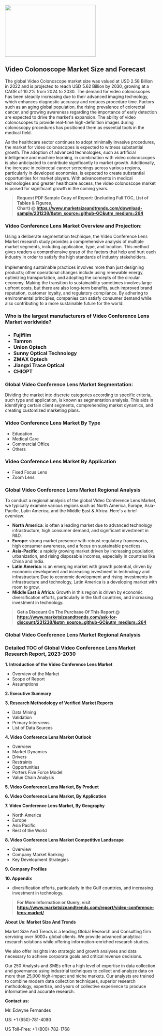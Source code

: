 <p><img class="alignnone size-medium wp-image-20088" src="https://ffe5etoiles.com/wp-content/uploads/2024/12/MST1-300x171.png" alt="" width="300" height="171" /></p><h2>Video Colonoscope Market Size and Forecast</h2><p>The global Video Colonoscope market size was valued at USD 2.58 Billion in 2022 and is projected to reach USD 5.62 Billion by 2030, growing at a CAGR of 10.2% from 2024 to 2030. The demand for video colonoscopes has been steadily increasing due to their advanced imaging technology, which enhances diagnostic accuracy and reduces procedure time. Factors such as an aging global population, the rising prevalence of colorectal cancer, and growing awareness regarding the importance of early detection are expected to drive the market's expansion. The ability of video colonoscopes to provide real-time high-definition images during colonoscopy procedures has positioned them as essential tools in the medical field.</p><p>As the healthcare sector continues to adopt minimally invasive procedures, the market for video colonoscopes is expected to witness substantial growth. The adoption of advanced technologies, such as artificial intelligence and machine learning, in combination with video colonoscopes is also anticipated to contribute significantly to market growth. Additionally, the increase in colorectal cancer screenings across various regions, particularly in developed economies, is expected to create substantial opportunities for market players. With advancements in medical technologies and greater healthcare access, the video colonoscope market is poised for significant growth in the coming years.</p></p><blockquote id="" class=""><strong>Request PDF Sample Copy of Report: (Including Full TOC, List of Tables &amp; Figures, Chart)&nbsp;@&nbsp;<strong><a href="https://www.marketsizeandtrends.com/download-sample/231238/&utm_source=github-GC&utm_medium=264" target="_blank">https://www.marketsizeandtrends.com/download-sample/231238/&utm_source=github-GC&utm_medium=264</a></strong></strong></blockquote><h3 id="" class="">Video Conference Lens Market&nbsp;Overview and Projection:</h3><p id="" class="">Using a deliberate segmentation technique, the Video Conference Lens Market research study provides a comprehensive analysis of multiple market segments, including application, type, and location. This method gives readers a comprehensive grasp of the factors that help and hurt each industry in order to satisfy the high standards of industry stakeholders. <br /> <br />Implementing sustainable practices involves more than just designing products; other operational changes include using renewable energy, optimizing transportation, and adopting the concepts of the circular economy. Making the transition to sustainability sometimes involves large upfront costs, but there are also long-term benefits, such improved brand reputation, customer loyalty, and regulatory compliance. By adhering to environmental principles, companies can satisfy consumer demand while also contributing to a more sustainable future for the world.</p><h3 id="" class="">Who is the largest manufacturers of&nbsp;Video Conference Lens Market worldwide?</h3><h3 class=""><p><ul><li>Fujifilm </li><li> Tamron </li><li> Union Optech </li><li> Sunny Optical Technology </li><li> ZMAX Optech </li><li> Jiangxi Trace Optical </li><li> CHIOPT</li></ul></p></h3><h3 id="" class="">Global&nbsp;Video Conference Lens Market Segmentation:</h3><p id="" class="">Dividing the market into discrete categories according to specific criteria, such type and application, is known as segmentation analysis. This aids in identifying certain client segments, comprehending market dynamics, and creating customized marketing plans.</p><h3 id="" class="">Video Conference Lens Market&nbsp;By Type</h3><p><p><ul><li>Education</li><li> Medical Care</li><li> Commercial Office</li><li> Others</p></li></ul></p></p><h3 id="" class="">Video Conference Lens Market&nbsp;By Application</h3><p class=""><p><ul><li>Fixed Focus Lens</li><li> Zoom Lens</li></ul></p></p><h3 id="" class="">Global Video Conference Lens Market Regional Analysis</h3><p id="" class="">To conduct a regional analysis of the global Video Conference Lens Market, we typically examine various regions such as North America, Europe, Asia-Pacific, Latin America, and the Middle East &amp; Africa. Here's a brief overview:</p><ul><li><strong>North America</strong>: is often a leading market due to advanced technology infrastructure, high consumer demand, and significant investment in R&amp;D.</li><li><strong>Europe</strong>: strong market presence with robust regulatory frameworks, high consumer awareness, and a focus on sustainable practices.</li><li><strong>Asia-Pacific</strong>: a rapidly growing market driven by increasing population, urbanization, and rising disposable incomes, especially in countries like China and India.</li><li><strong>Latin America</strong>: is an emerging market with growth potential, driven by economic development and increasing investment in technology and infrastructure.Due to economic development and rising investments in infrastructure and technology, Latin America is a developing market with room to grow.</li><li><strong>Middle East &amp; Africa</strong>: Growth in this region is driven by economic diversification efforts, particularly in the Gulf countries, and increasing investment in technology.</li></ul><blockquote id="" class=""><strong>Get a Discount On The Purchase Of This Report @ <strong><a href="https://www.marketsizeandtrends.com/ask-for-discount/231238/&utm_source=github-GC&utm_medium=264" target="_blank">https://www.marketsizeandtrends.com/ask-for-discount/231238/&utm_source=github-GC&utm_medium=264</a></strong></strong></blockquote><h3 id="" class="">Global Video Conference Lens Market Regional Analysis</h3><h3 id="" class="">Detailed TOC of Global Video Conference Lens Market Research Report, 2023-2030</h3><p id="" class=""><strong>1. Introduction of the Video Conference Lens Market</strong></p><ul><li>Overview of the Market</li><li>Scope of Report</li><li>Assumptions</li></ul><p id="" class=""><strong>2. Executive Summary</strong></p><p id="" class=""><strong>3. Research Methodology of Verified Market Reports</strong></p><ul><li>Data Mining</li><li>Validation</li><li>Primary Interviews</li><li>List of Data Sources</li></ul><p id="" class=""><strong>4. Video Conference Lens Market Outlook</strong></p><ul><li>Overview</li><li>Market Dynamics</li><li>Drivers</li><li>Restraints</li><li>Opportunities</li><li>Porters Five Force Model</li><li>Value Chain Analysis</li></ul><p id="" class=""><strong>5. Video Conference Lens Market, By Product</strong></p><p id="" class=""><strong>6. Video Conference Lens Market, By Application</strong></p><p id="" class=""><strong>7. Video Conference Lens Market, By Geography</strong></p><ul><li>North America</li><li>Europe</li><li>Asia Pacific</li><li>Rest of the World</li></ul><p id="" class=""><strong>8. Video Conference Lens Market Competitive Landscape</strong></p><ul><li>Overview</li><li>Company Market Ranking</li><li>Key Development Strategies</li></ul><p id="" class=""><strong>9. Company Profiles</strong></p><p id="" class=""><strong>10. Appendix</strong></p><ul><li>diversification efforts, particularly in the Gulf countries, and increasing investment in technology.</li></ul><blockquote id="" class=""><strong>For More Information or Query, visit <strong><strong><a href="https://www.marketsizeandtrends.com/report/video-conference-lens-market/" target="_blank">https://www.marketsizeandtrends.com/report/video-conference-lens-market/</a></strong></strong></strong></blockquote><p id="" class=""><strong>About Us: Market Size And Trends</strong></p><p id="" class="">Market Size And Trends is a leading Global Research and Consulting firm servicing over 5000+ global clients. We provide advanced analytical research solutions while offering information-enriched research studies.</p><p id="" class="">We also offer insights into strategic and growth analyses and data necessary to achieve corporate goals and critical revenue decisions.</p><p id="" class="">Our 250 Analysts and SMEs offer a high level of expertise in data collection and governance using industrial techniques to collect and analyze data on more than 25,000 high-impact and niche markets. Our analysts are trained to combine modern data collection techniques, superior research methodology, expertise, and years of collective experience to produce informative and accurate research.</p><p id="" class=""><strong>Contact us:</strong></p><p id="" class="">Mr. Edwyne Fernandes</p><p id="" class="">US: +1 (650)-781-4080</p><p id="" class="">US Toll-Free: +1 (800)-782-1768</p>
